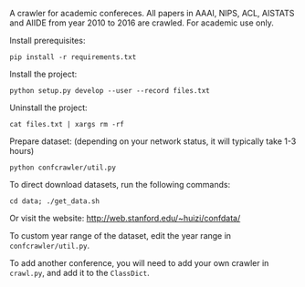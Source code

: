 A crawler for academic confereces. All papers in AAAI, NIPS, ACL, AISTATS and AIIDE from year 2010 to 2016 are crawled. For academic use only.

Install prerequisites:

    pip install -r requirements.txt

Install the project:

    python setup.py develop --user --record files.txt

Uninstall the project:

    cat files.txt | xargs rm -rf

Prepare dataset: (depending on your network status, it will typically take 1-3 hours)

    python confcrawler/util.py

To direct download datasets, run the following commands:

    cd data; ./get_data.sh

Or visit the website: http://web.stanford.edu/~huizi/confdata/

To custom year range of the dataset, edit the year range in `confcrawler/util.py`. 

To add another conference, you will need to add your own crawler in `crawl.py`, and add it to the `ClassDict`.
